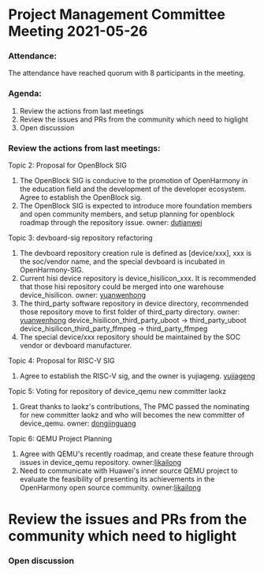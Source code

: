 # Project Management Committee Meeting 2021-05-26

### Attendance:
The attendance have reached quorum with 8 participants in the meeting.

### Agenda:

 1. Review the actions from last meetings
 2. Review the issues and PRs from the community which need to higlight
 3. Open discussion


### Review the actions from last meetings:

Topic 2: Proposal for OpenBlock SIG
1. The OpenBlock SIG is conducive to the promotion of OpenHarmony in the education field and the development of the developer ecosystem. Agree to establish the OpenBlock sig.
2. The OpenBlock SIG is expected to introduce more foundation members and open community members, and setup planning for openblock roadmap through the repository issue. owner: [dutianwei](https://gitee.com/duzc2)

Topic 3: devboard-sig repository refactoring
1. The devboard repository creation rule is defined as [device/xxx], xxx is the soc/vendor name, and the special devboard is incubated in OpenHarmony-SIG.
2. Current hisi device repository is device_hisilicon_xxx. It is recommended that those hisi repository could be merged into one warehouse device_hisilicon.  owner: [yuanwenhong](https://gitee.com/yuan.w.hong)
3. The third_party software repository in device directory, recommended those repository move to first folder of third_party directory. owner: [yuanwenhong](https://gitee.com/yuanwhong)
device_hisilicon_third_party_uboot -> third_party_uboot
device_hisilicon_third_party_ffmpeg -> third_party_ffmpeg
4. The special device/xxx repository should be maintained by the SOC vendor or devboard manufacturer.

Topic 4: Proposal for RISC-V SIG 
1. Agree to establish the RISC-V sig, and the owner is yujiageng. [yujiageng](https://gitee.com/yu_jia_geng)


Topic 5: Voting for repository of device_qemu new committer laokz
1. Great thanks to laokz's contributions, The PMC passed the nominating for new committer laokz and who will becomes the new committer of device_qemu. owner: [dongjinguang](https://gitee.com/dongjinguang)


Topic 6: QEMU Project Planning
1. Agree with QEMU's recently roadmap, and create these feature through issues in device_qemu repository.  owner:[likailong](https://gitee.com/kkup180)
2. Need to communicate with Huawei's inner source QEMU project to evaluate the feasibility of presenting its achievements in the OpenHarmony open source community. owner:[likailong](https://gitee.com/kkup180)


# Review the issues and PRs from the community which need to higlight


### Open discussion
